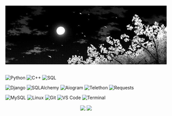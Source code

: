 ![Header](https://github.com/Ekzime/Ekzime/blob/main/assets/7ebfa6019cd7901d143aac632467e7a7.jpg)

## 
<!-- LANGUAGES -->
![Python](https://img.shields.io/badge/_-Python-black?style=for-the-badge&logo=python&labelColor=3776AB&logoColor=white)
![C++](https://img.shields.io/badge/_-C++-black?style=for-the-badge&logo=c%2B%2B&labelColor=00599C&logoColor=white)
![SQL](https://img.shields.io/badge/_-SQL-black?style=for-the-badge&logo=mysql&labelColor=4479A1&logoColor=white)

<!-- FRAMEWORKS -->
![Django](https://img.shields.io/badge/_-Django-black?style=for-the-badge&logo=django&labelColor=092E20&logoColor=white)
![SQLAlchemy](https://img.shields.io/badge/_-SQLAlchemy-black?style=for-the-badge&logo=sqlalchemy&labelColor=CA4245&logoColor=white)
![Aiogram](https://img.shields.io/badge/_-Aiogram-black?style=for-the-badge&logo=telegram&labelColor=0088cc&logoColor=white)
![Telethon](https://img.shields.io/badge/_-Telethon-black?style=for-the-badge&logo=telegram&labelColor=2CA5E0&logoColor=white)
![Requests](https://img.shields.io/badge/_-Requests-black?style=for-the-badge&logo=python&labelColor=20232A&logoColor=white)

<!-- TOOLS -->
![MySQL](https://img.shields.io/badge/_-MySQL-black?style=for-the-badge&logo=mysql&labelColor=005C84&logoColor=white)
![Linux](https://img.shields.io/badge/_-Linux-black?style=for-the-badge&logo=linux&labelColor=FCC624&logoColor=black)
![Git](https://img.shields.io/badge/_-Git-black?style=for-the-badge&logo=git&labelColor=F05032&logoColor=white)
![VS Code](https://img.shields.io/badge/_-VS_Code-black?style=for-the-badge&logo=visualstudiocode&labelColor=007ACC&logoColor=white)
![Terminal](https://img.shields.io/badge/_-Terminal-black?style=for-the-badge&logo=gnometerminal&labelColor=4EAA25&logoColor=white)

<p align="center">
  <img align="center" width="420" src="https://github-readme-stats.vercel.app/api?username=Ekzime&show_icons=true&hide_title=true&bg_color=000000&text_color=ffffff&icon_color=00FFFF&title_color=00FFFF&border_color=ffffff&border_radius=6" />
  <img align="center" width="320" src="https://github-readme-stats.vercel.app/api/top-langs/?username=Ekzime&layout=compact&bg_color=000000&text_color=ffffff&title_color=00FFFF&border_color=ffffff&border_radius=6" />
</p>
